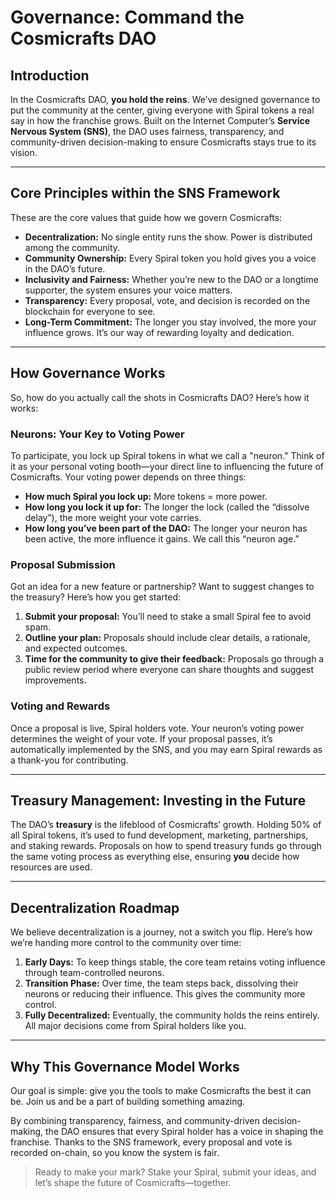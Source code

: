 # Governance: Command the Cosmicrafts DAO

## Introduction

In the Cosmicrafts DAO, **you hold the reins**. We’ve designed governance to put the community at the center, giving everyone with Spiral tokens a real say in how the franchise grows. Built on the Internet Computer’s **Service Nervous System (SNS)**, the DAO uses fairness, transparency, and community-driven decision-making to ensure Cosmicrafts stays true to its vision.

---

## Core Principles within the SNS Framework

These are the core values that guide how we govern Cosmicrafts:

- **Decentralization:** No single entity runs the show. Power is distributed among the community.
- **Community Ownership:** Every Spiral token you hold gives you a voice in the DAO’s future.
- **Inclusivity and Fairness:** Whether you’re new to the DAO or a longtime supporter, the system ensures your voice matters.
- **Transparency:** Every proposal, vote, and decision is recorded on the blockchain for everyone to see.
- **Long-Term Commitment:** The longer you stay involved, the more your influence grows. It’s our way of rewarding loyalty and dedication.

---

## How Governance Works

So, how do you actually call the shots in Cosmicrafts DAO? Here’s how it works:

### Neurons: Your Key to Voting Power
To participate, you lock up Spiral tokens in what we call a "neuron." Think of it as your personal voting booth—your direct line to influencing the future of Cosmicrafts. Your voting power depends on three things:

- **How much Spiral you lock up:** More tokens = more power.
- **How long you lock it up for:** The longer the lock (called the “dissolve delay”), the more weight your vote carries.
- **How long you’ve been part of the DAO:** The longer your neuron has been active, the more influence it gains. We call this “neuron age.”

### Proposal Submission
Got an idea for a new feature or partnership? Want to suggest changes to the treasury? Here’s how you get started:

1. **Submit your proposal:** You’ll need to stake a small Spiral fee to avoid spam.
2. **Outline your plan:** Proposals should include clear details, a rationale, and expected outcomes.
3. **Time for the community to give their feedback:** Proposals go through a public review period where everyone can share thoughts and suggest improvements.

### Voting and Rewards
Once a proposal is live, Spiral holders vote. Your neuron’s voting power determines the weight of your vote. If your proposal passes, it’s automatically implemented by the SNS, and you may earn Spiral rewards as a thank-you for contributing.

---

## Treasury Management: Investing in the Future

The DAO’s **treasury** is the lifeblood of Cosmicrafts’ growth. Holding 50% of all Spiral tokens, it’s used to fund development, marketing, partnerships, and staking rewards. Proposals on how to spend treasury funds go through the same voting process as everything else, ensuring **you** decide how resources are used.

---

## Decentralization Roadmap

We believe decentralization is a journey, not a switch you flip. Here’s how we’re handing more control to the community over time:

1. **Early Days:** To keep things stable, the core team retains voting influence through team-controlled neurons.
2. **Transition Phase:** Over time, the team steps back, dissolving their neurons or reducing their influence. This gives the community more control.
3. **Fully Decentralized:** Eventually, the community holds the reins entirely. All major decisions come from Spiral holders like you.

---

## Why This Governance Model Works

Our goal is simple: give you the tools to make Cosmicrafts the best it can be. Join us and be a part of building something amazing.

By combining transparency, fairness, and community-driven decision-making, the DAO ensures that every Spiral holder has a voice in shaping the franchise. Thanks to the SNS framework, every proposal and vote is recorded on-chain, so you know the system is fair.

> Ready to make your mark? Stake your Spiral, submit your ideas, and let’s shape the future of Cosmicrafts—together.
